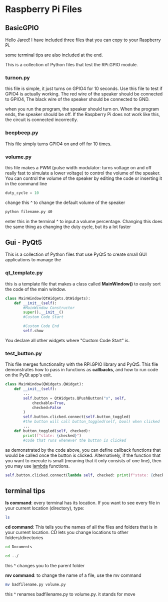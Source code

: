 # Raspberry Pi Files

## BasicGPIO
Hello Jared! 
I have included three files that you can copy to your Raspberry Pi.

some terminal tips are also included at the end.

This is a collection of Python files that test the RPi.GPIO module. 

### turnon.py

this file is simple, it just turns on GPIO4 for 10 seconds. Use this file to test if GPIO4 is actually working.
The red wire of the speaker should be connected to GPIO4, The black wire of the speaker should be connected to GND.

when you run the program, the speaker should turn on. When the program ends, the speaker should be off. If the Raspberry Pi does not work like this, the circuit is connected incorrectly.

### beepbeep.py

This file simply turns GPIO4 on and off for 10 times.

### volume.py

this file makes a PWM (pulse width modulator: turns voltage on and off really fast to simulate a lower voltage) to control the volume of the speaker.
You can control the volume of the speaker by editing the code or inserting it in the command line

```python
duty_cycle = 10
```

change this ^ to change the default volume of the speaker

```bash
python filename.py 40
```

enter this in the terminal ^ to input a volume percentage. Changing this does the same thing as changing the duty cycle, but its a lot faster

## Gui - PyQt5

This is a collection of Python files that use PyQt5 to create small GUI applications to manage the

### qt_template.py

this is a template file that makes a class called __MainWindow()__ to easily sort the code of the main window.

```python
class MainWindow(QtWidgets.QtWidgets):
    def __init__(self):
        #MainWindow Constructor
        super().__init__()
        #Custom Code Start

        #Custom Code End
        self.show
```

You declare all other widgets where "Custom Code Start" is.

### test_button.py

This file merges functionality with the RPi.GPIO library and PyQt5. This file demonstrates how to pass in functions as __callbacks__, and how to run code on the PyQt app's exit. 

```python
class MainWindow(QWidgets.QWidget):
    def __init__(self):
        ...
        self.button = QtWidgets.QPushButton("x", self, 
            checkable=True, 
            checked=False
        )
        self.button.clicked.connect(self.button_toggled) 
        #the button will call button_toggled(self, bool) when clicked
        ...
    def button_toggled(self, checked):
        print(f"state: {checked}")
        #code that runs whenever the button is clicked
```

as demonstrated by the code above, you can define callback functions that would be called once the button is clicked. Alternatively, if the function that you want to execute is small (meaning that it only consists of one line), then you may use [lambda](https://sparkbyexamples.com/python/python-lambda-function/) functions. 

```python
self.button.clicked.connect(lambda self, checked: print(f"state: {checked}")
```


## terminal tips

__ls command__:
every terminal has its location. If you want to see every file in your current location (directory), type: 

```sh
ls
```

__cd command__:
This tells you the names of all the files and folders that is in your current location. 
CD lets you change locations to other folders/directories

```sh
cd Documents
```

```sh
cd ../
```

this ^ changes you to the parent folder

__mv command__:
to change the name of a file, use the mv command

```sh
mv badfilename.py volume.py
```

this ^ renames badfilename.py to volume.py. it stands for move
